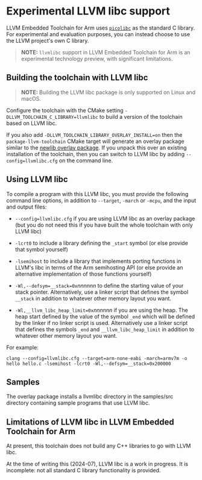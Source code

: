 # Experimental LLVM libc support

LLVM Embedded Toolchain for Arm uses
[`picolibc`](https://github.com/picolibc/picolibc) as the standard C
library. For experimental and evaluation purposes, you can instead
choose to use the LLVM project's own C library.

> **NOTE:** `llvmlibc` support in LLVM Embedded Toolchain for Arm is
> an experimental technology preview, with significant limitations.

## Building the toolchain with LLVM libc

> **NOTE:** Building the LLVM libc package is only supported on Linux
> and macOS.

Configure the toolchain with the CMake setting
`-DLLVM_TOOLCHAIN_C_LIBRARY=llvmlibc` to build a version of the
toolchain based on LLVM libc.

If you also add `-DLLVM_TOOLCHAIN_LIBRARY_OVERLAY_INSTALL=on` then the
`package-llvm-toolchain` CMake target will generate an overlay package
similar to the [newlib overlay
package](https://github.com/ARM-software/LLVM-embedded-toolchain-for-Arm/blob/main/docs/newlib.md).
If you unpack this over an existing installation of the toolchain,
then you can switch to LLVM libc by adding `--config=llvmlibc.cfg` on
the command line.

## Using LLVM libc

To compile a program with this LLVM libc, you must provide the
following command line options, in addition to `--target`, `-march` or
`-mcpu`, and the input and output files:

* `--config=llvmlibc.cfg` if you are using LLVM libc as an overlay
  package (but you do not need this if you have built the whole
  toolchain with only LLVM libc)

* `-lcrt0` to include a library defining the `_start` symbol (or else
  provide that symbol yourself)

* `-lsemihost` to include a library that implements porting functions
  in LLVM's libc in terms of the Arm semihosting API (or else provide
  an alternative implementation of those functions yourself)

* `-Wl,--defsym=__stack=0x`_nnnnnn_ to define the starting value of
  your stack pointer. Alternatively, use a linker script that defines
  the symbol `__stack` in addition to whatever other memory layout you
  want.

* `-Wl,__llvm_libc_heap_limit=0x`_nnnnnn_ if you are using the heap.
  The heap start defined by the value of the symbol `_end` which will
  be defined by the linker if no linker script is used. Alternatively
  use a linker script that defines the symbols `_end` and
  `__llvm_libc_heap_limit` in addition to whatever other memory layout
  you want.

For example:

```
clang --config=llvmlibc.cfg --target=arm-none-eabi -march=armv7m -o hello hello.c -lsemihost -lcrt0 -Wl,--defsym=__stack=0x200000
```

## Samples

The overlay package installs a llvmlibc directory in the samples/src
directory containing sample programs that use LLVM libc.

## Limitations of LLVM libc in LLVM Embedded Toolchain for Arm

At present, this toolchain does not build any C++ libraries to go with
LLVM libc.

At the time of writing this (2024-07), LLVM libc is a work in
progress. It is incomplete: not all standard C library functionality
is provided.
